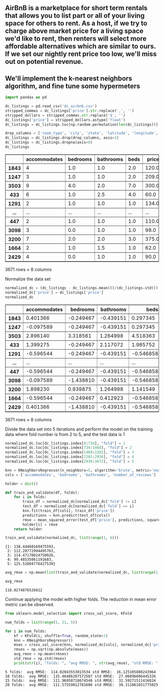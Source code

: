 ## AirBnB is a marketplace for short term rentals that allows you to list part or all of your living space for others to rent. As a host, if we try to charge above market price for a living space we'd like to rent, then renters will select more affordable alternatives which are similar to ours. If we set our nightly rent price too low, we'll miss out on potential revenue. 

## We'll implement the k-nearest neighbors algorithm, and fine tune some hypermeters


```python
import pandas as pd
```


```python
dc_listings = pd.read_csv('dc_airbnb.csv')
stripped_commas = dc_listings['price'].str.replace(',', '')
stripped_dollars = stripped_commas.str.replace('$', '')
dc_listings['price'] = stripped_dollars.astype('float')
dc_listings = dc_listings.loc[np.random.permutation(len(dc_listings))]
```


```python
drop_columns = ['room_type', 'city', 'state', 'latitude', 'longitude', 'zipcode', 'host_response_rate', 'host_acceptance_rate', 'host_listings_count', 'cleaning_fee', 'security_deposit']
dc_listings = dc_listings.drop(drop_columns, axis=1)
dc_listings = dc_listings.dropna(axis=0)
dc_listings
```




<div>
<style scoped>
    .dataframe tbody tr th:only-of-type {
        vertical-align: middle;
    }

    .dataframe tbody tr th {
        vertical-align: top;
    }

    .dataframe thead th {
        text-align: right;
    }
</style>
<table border="1" class="dataframe">
  <thead>
    <tr style="text-align: right;">
      <th></th>
      <th>accommodates</th>
      <th>bedrooms</th>
      <th>bathrooms</th>
      <th>beds</th>
      <th>price</th>
      <th>minimum_nights</th>
      <th>maximum_nights</th>
      <th>number_of_reviews</th>
    </tr>
  </thead>
  <tbody>
    <tr>
      <th>1843</th>
      <td>4</td>
      <td>1.0</td>
      <td>1.0</td>
      <td>2.0</td>
      <td>120.0</td>
      <td>2</td>
      <td>1825</td>
      <td>2</td>
    </tr>
    <tr>
      <th>1247</th>
      <td>3</td>
      <td>1.0</td>
      <td>1.0</td>
      <td>2.0</td>
      <td>209.0</td>
      <td>2</td>
      <td>1125</td>
      <td>5</td>
    </tr>
    <tr>
      <th>3503</th>
      <td>9</td>
      <td>4.0</td>
      <td>2.0</td>
      <td>7.0</td>
      <td>300.0</td>
      <td>2</td>
      <td>1125</td>
      <td>30</td>
    </tr>
    <tr>
      <th>433</th>
      <td>6</td>
      <td>1.0</td>
      <td>2.5</td>
      <td>4.0</td>
      <td>60.0</td>
      <td>1</td>
      <td>1125</td>
      <td>0</td>
    </tr>
    <tr>
      <th>1291</th>
      <td>2</td>
      <td>1.0</td>
      <td>1.0</td>
      <td>1.0</td>
      <td>134.0</td>
      <td>1</td>
      <td>1125</td>
      <td>69</td>
    </tr>
    <tr>
      <th>...</th>
      <td>...</td>
      <td>...</td>
      <td>...</td>
      <td>...</td>
      <td>...</td>
      <td>...</td>
      <td>...</td>
      <td>...</td>
    </tr>
    <tr>
      <th>447</th>
      <td>2</td>
      <td>1.0</td>
      <td>1.0</td>
      <td>1.0</td>
      <td>110.0</td>
      <td>2</td>
      <td>1125</td>
      <td>6</td>
    </tr>
    <tr>
      <th>3098</th>
      <td>3</td>
      <td>0.0</td>
      <td>1.0</td>
      <td>1.0</td>
      <td>98.0</td>
      <td>1</td>
      <td>1125</td>
      <td>2</td>
    </tr>
    <tr>
      <th>3200</th>
      <td>7</td>
      <td>2.0</td>
      <td>2.0</td>
      <td>3.0</td>
      <td>375.0</td>
      <td>3</td>
      <td>1125</td>
      <td>0</td>
    </tr>
    <tr>
      <th>1664</th>
      <td>2</td>
      <td>1.0</td>
      <td>1.5</td>
      <td>1.0</td>
      <td>62.0</td>
      <td>3</td>
      <td>200</td>
      <td>6</td>
    </tr>
    <tr>
      <th>2429</th>
      <td>4</td>
      <td>0.0</td>
      <td>1.0</td>
      <td>1.0</td>
      <td>90.0</td>
      <td>3</td>
      <td>1125</td>
      <td>1</td>
    </tr>
  </tbody>
</table>
<p>3671 rows × 8 columns</p>
</div>



Normalize the data set


```python
normalized_dc = (dc_listings - dc_listings.mean())/(dc_listings.std())
normalized_dc['price'] = dc_listings['price']
normalized_dc
```




<div>
<style scoped>
    .dataframe tbody tr th:only-of-type {
        vertical-align: middle;
    }

    .dataframe tbody tr th {
        vertical-align: top;
    }

    .dataframe thead th {
        text-align: right;
    }
</style>
<table border="1" class="dataframe">
  <thead>
    <tr style="text-align: right;">
      <th></th>
      <th>accommodates</th>
      <th>bedrooms</th>
      <th>bathrooms</th>
      <th>beds</th>
      <th>price</th>
      <th>minimum_nights</th>
      <th>maximum_nights</th>
      <th>number_of_reviews</th>
    </tr>
  </thead>
  <tbody>
    <tr>
      <th>1843</th>
      <td>0.401366</td>
      <td>-0.249467</td>
      <td>-0.439151</td>
      <td>0.297345</td>
      <td>120.0</td>
      <td>-0.065038</td>
      <td>-0.016553</td>
      <td>-0.448301</td>
    </tr>
    <tr>
      <th>1247</th>
      <td>-0.097589</td>
      <td>-0.249467</td>
      <td>-0.439151</td>
      <td>0.297345</td>
      <td>209.0</td>
      <td>-0.065038</td>
      <td>-0.016573</td>
      <td>-0.345690</td>
    </tr>
    <tr>
      <th>3503</th>
      <td>2.896140</td>
      <td>3.318561</td>
      <td>1.264998</td>
      <td>4.518363</td>
      <td>300.0</td>
      <td>-0.065038</td>
      <td>-0.016573</td>
      <td>0.509404</td>
    </tr>
    <tr>
      <th>433</th>
      <td>1.399275</td>
      <td>-0.249467</td>
      <td>2.117072</td>
      <td>1.985752</td>
      <td>60.0</td>
      <td>-0.341375</td>
      <td>-0.016573</td>
      <td>-0.516709</td>
    </tr>
    <tr>
      <th>1291</th>
      <td>-0.596544</td>
      <td>-0.249467</td>
      <td>-0.439151</td>
      <td>-0.546858</td>
      <td>134.0</td>
      <td>-0.341375</td>
      <td>-0.016573</td>
      <td>1.843350</td>
    </tr>
    <tr>
      <th>...</th>
      <td>...</td>
      <td>...</td>
      <td>...</td>
      <td>...</td>
      <td>...</td>
      <td>...</td>
      <td>...</td>
      <td>...</td>
    </tr>
    <tr>
      <th>447</th>
      <td>-0.596544</td>
      <td>-0.249467</td>
      <td>-0.439151</td>
      <td>-0.546858</td>
      <td>110.0</td>
      <td>-0.065038</td>
      <td>-0.016573</td>
      <td>-0.311486</td>
    </tr>
    <tr>
      <th>3098</th>
      <td>-0.097589</td>
      <td>-1.438810</td>
      <td>-0.439151</td>
      <td>-0.546858</td>
      <td>98.0</td>
      <td>-0.341375</td>
      <td>-0.016573</td>
      <td>-0.448301</td>
    </tr>
    <tr>
      <th>3200</th>
      <td>1.898230</td>
      <td>0.939875</td>
      <td>1.264998</td>
      <td>1.141549</td>
      <td>375.0</td>
      <td>0.211298</td>
      <td>-0.016573</td>
      <td>-0.516709</td>
    </tr>
    <tr>
      <th>1664</th>
      <td>-0.596544</td>
      <td>-0.249467</td>
      <td>0.412923</td>
      <td>-0.546858</td>
      <td>62.0</td>
      <td>0.211298</td>
      <td>-0.016599</td>
      <td>-0.311486</td>
    </tr>
    <tr>
      <th>2429</th>
      <td>0.401366</td>
      <td>-1.438810</td>
      <td>-0.439151</td>
      <td>-0.546858</td>
      <td>90.0</td>
      <td>0.211298</td>
      <td>-0.016573</td>
      <td>-0.482505</td>
    </tr>
  </tbody>
</table>
<p>3671 rows × 8 columns</p>
</div>



Divide the data set into 5 iterations and perform the model on the training data where fold number is from 2 to 5, and the test data is 1


```python
normalized_dc.loc[dc_listings.index[0:734], "fold"] = 1
normalized_dc.loc[dc_listings.index[734:1468], "fold"] = 2
normalized_dc.loc[dc_listings.index[1468:2202], "fold"] = 3
normalized_dc.loc[dc_listings.index[2202:2936], "fold"] = 4
normalized_dc.loc[dc_listings.index[2936:3672], "fold"] = 5
```


```python
knn = KNeighborsRegressor(n_neighbors=5, algorithm='brute', metric='euclidean')
cols = ['accommodates', 'bedrooms', 'bathrooms', 'number_of_reviews']
```


```python
holder = dict()

def train_and_validate(df, folds):
    for i in folds:
        train_df = normalized_dc[normalized_dc['fold'] != i]
        test_df = normalized_dc[normalized_dc['fold'] == i]
        knn.fit(train_df[cols], train_df['price'])
        predictions = knn.predict(test_df[cols])
        rmse = mean_squared_error(test_df['price'], predictions, squared=False)
        holder[i] = rmse
    return holder
```


```python
train_and_validate(normalized_dc, list(range(1, 6)))
```




    {1: 138.44460169475593,
     2: 112.20772994495763,
     3: 114.47170824750026,
     4: 99.48535061191683,
     5: 125.52804776427539}




```python
avg_rmse = np.mean(list(train_and_validate(normalized_dc, list(range(1, 6))).values()))
```


```python
avg_rmse
```




    118.0274876526812



Continue applying the model with higher folds. The reduction in mean error metric can be observed.


```python
from sklearn.model_selection import cross_val_score, KFold

num_folds = list(range(5, 21, 5))

for i in num_folds:
    kf = KFold(i, shuffle=True, random_state=1)
    knn = KNeighborsRegressor()
    mses = cross_val_score(knn, normalized_dc[cols], normalized_dc['price'], scoring="neg_mean_squared_error", cv=kf)
    rmses = np.sqrt(np.absolute(mses))
    avg_rmse = np.mean(rmses)
    std_rmse = np.std(rmses)
    print(str(i), "folds: ", "avg RMSE: ", str(avg_rmse), "std RMSE: ", str(std_rmse))
```

    5 folds:  avg RMSE:  114.02043553013534 std RMSE:  16.125105880243964
    10 folds:  avg RMSE:  115.46486207572507 std RMSE:  27.06096806445326
    15 folds:  avg RMSE:  111.96950718674546 std RMSE:  32.59271511416034
    20 folds:  avg RMSE:  111.57559012781606 std RMSE:  38.311861651775025

